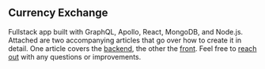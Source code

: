 ## Currency Exchange

Fullstack app built with GraphQL, Apollo, React, MongoDB, and Node.js. Attached are two accompanying articles that go over how to create it in detail. One article covers the [backend](https://dev.to/marlonanthony/let-s-build-a-currency-exchange-part-i-52g1), the other the [front](https://dev.to/marlonanthony/let-s-build-a-currency-exchange-part-ii-eh0). Feel free to [reach out](https://twitter.com/marlonanthony10) with any questions or improvements.